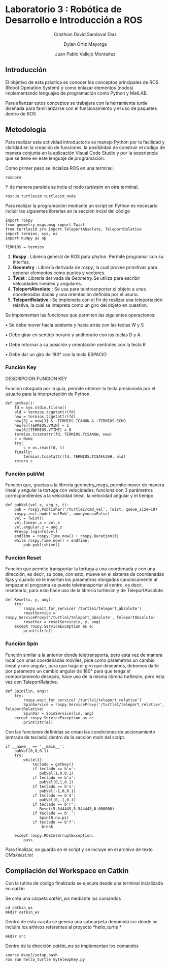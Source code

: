 # Laboratorio 3 : Robótica de Desarrollo e Introducción a ROS
<p align="center">
 Cristhian David Sandoval Diaz
</p>
<p align="center">
 Dylan Ortiz Mayorga
</p>
<p align="center">
 Juan Pablo Vallejo Montañez
</p>

## Introducción

El objetivo de esta práctica es conocer los conceptos principales de ROS (Robot Operation System) y como enlazar elementos (nodos) implementando lenguajes de programación como Python y MatLAB.

Para afianzar estos conceptos se trabajara con la herramienta *turtle* diseñada para familiarizarse con el funcionamiento y el uso de paquetes dentro de ROS 

## Metodología 

Para realizar esta actividad introductoria se manejo Python por la facilidad y claridad en la creación de funciones, la posibilidad de construir el código de manera conjunta en la aplicación Visual Code Studio y por la experiencia que se tiene en este lenguaje de programación.

Como primer paso se incializa ROS en una terminal.

```
roscore
```
Y de manera paralela se incia el nodo *turtlesim* en otra terminal.

```
rosrun turtlesim turtlesim_node
```
Para realizar la programación mediante un script en Python es necesario incluir las siguientes librerias en la sección incial del código

```
import rospy
from geometry_msgs.msg import Twist
from turtlesim.srv import TeleportAbsolute, TeleportRelative
import termios, sys, os
import numpy as np

TERMIOS = termios
```
1. **Rospy** : Libreria general de ROS para phyton. Permite programar con su interfaz.
2. **Geometry** : Librería derivada de *rospy*, la cual provee primitivas para generar elementos como puntos y vectores.
4. **Twist** : Librería derivada de *Geometry*.Se utiliza para escribir velocidades lineales y angulares.
5. **TeleportAbsolute** : Se usa para teletrasnportar el objeto a unas coordenadas dadas y una orientación definida por el usurio.
6. **TeleportRelative** : Se implemeta con el fin de realizar una teleportación relativa, la cual se intepreta como un giro del objeto en cuestion.


Se implementan las funciones que permiten las siguientes operaciones:

• Se debe mover hacia adelante y hacia atrás con las teclas W y S

• Debe girar en sentido horario y antihorario con las teclas D y A.

• Debe retornar a su posición y orientación centrales con la tecla R

• Debe dar un giro de 180° con la tecla ESPACIO

### Función Key 

DESCRIPCION FUNCION KEY 

Función otorgada por la guía, permite obtener la tecla presionada por el usuario para la interpretación de Python.

```
def getkey():
    fd = sys.stdin.fileno()
    old = termios.tcgetattr(fd)
    new = termios.tcgetattr(fd)
    new[3] = new[3] & ~TERMIOS.ICANON & ~TERMIOS.ECHO
    new[6][TERMIOS.VMIN] = 1
    new[6][TERMIOS.VTIME] = 0
    termios.tcsetattr(fd, TERMIOS.TCSANOW, new)
    c = None
    try:
        c = os.read(fd, 1)
    finally:
        termios.tcsetattr(fd, TERMIOS.TCSAFLUSH, old)
    return c
```


### Función pubVel

Función que, gracias a la librería geometry_msgs, permite mover de manera lineal y angular la tortuga con velocidades, funciona con 3 parámetros correspondientes a la velocidad lineal, la velocidad angular y el tiempo.


```
def pubVel(vel_x, ang_z, t):
    pub = rospy.Publisher('/turtle1/cmd_vel', Twist, queue_size=10)
    rospy.init_node('velPub', anonymous=False)
    vel = Twist()
    vel.linear.x = vel_x
    vel.angular.z = ang_z
    #rospy.loginfo(vel)
    endTime = rospy.Time.now() + rospy.Duration(t)
    while rospy.Time.now() < endTime:
        pub.publish(vel)
```

### Función Reset

Función que permite transportar la tortuga a una coordenada y con una dirección, es decir, su pose, con esto, mueve en el sistema de coordenadas fijas y cuando se le insertan los parámetros otorgados canónicamente al empezar el programa se puede teletransportar al centro, es decir, resetearlo, para esto hace uso de la librería turtlesim y de TeleportAbsolute.

```
def Reset(x, y, ang):
    try: 
        rospy.wait_for_service('/turtle1/teleport_absolute')
        resetService = rospy.ServiceProxy('/turtle1/teleport_absolute', TeleportAbsolute) 
        resetVar = resetService(x, y, ang)
    except rospy.ServiceException as e:
        print(str(e))
```

### Función Spin 

Función similar a la anterior donde teletransporta, pero esta vez de manera local con unas coordenadas móviles, pide como parámetros un cambio lineal y uno angular, para que haga el giro que deseamos, debemos darle por parámetro un cambio angular de 180° para que tenga el comportamiento deseado, hace uso de la misma librería turtlesim, pero esta vez con TeleportRelative.


```
def Spin(lin, ang):
    try: 
        rospy.wait_for_service('/turtle1/teleport_relative')
        SpinService = rospy.ServiceProxy('/turtle1/teleport_relative', TeleportRelative) 
        SpinVar = SpinService(lin, ang)
    except rospy.ServiceException as e:
        print(str(e))
```


Con las funciones definidas se crean las condiciones de accionamiento (entrada de teclado) dentro de la sección *main* del script.

```
if __name__ == '__main__':
    pubVel(0,0,0.1)
    try:
        while(1):
            teclado = getkey()
            if teclado == b'w': 
               pubVel(1,0,0.1)
            if teclado == b'a': 
               pubVel(0,1,0.1)
            if teclado == b's': 
               pubVel(-1,0,0.1)
            if teclado == b'd': 
               pubVel(0,-1,0.1)
            if teclado == b'r': 
               Reset(5.544445,5.544445,0.000000)
            if teclado == b' ': 
               Spin(0,np.pi)
            if teclado == b'f': 
                break
            
    except rospy.ROSInterruptException:
        pass
```
Para finalizar, se guarda en el script y se incluye en el archivo de texto  *CMakelist.txt*

## Compilación del Workspace en Catkin

Con la rutina de código finalizada se ejecuta desde una terminal incializada en *catkin*

Se crea una carpeta *catkin_ws* mediante los comandos 

```
cd catkin_ws
mkdir catkin_ws
```
Dentro de esta carpta se genera una subcarpeta denomida *src* donde se incluira los arhivos referentes al proyecto *hello_turtle *

```
mkdir src
```

Dentro de la dirección *catkin_ws* se implementan los comandos 

```
source devel/setup.bash
ros run hello_turtle myTeleopKey.py
```






